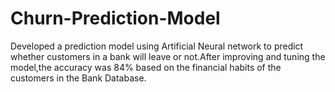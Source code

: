 # Churn-Prediction-Model

Developed a prediction model using Artificial Neural network to predict whether customers in a bank will leave or not.After improving and tuning the model,the accuracy was 84% based on the financial habits of the customers in the Bank Database.
